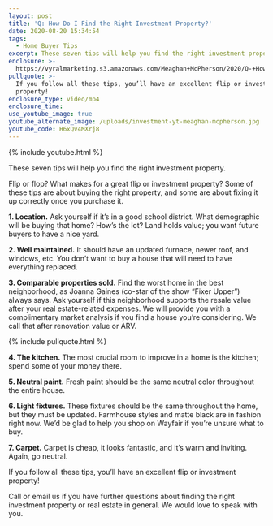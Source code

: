 ```yaml
---
layout: post
title: 'Q: How Do I Find the Right Investment Property?'
date: 2020-08-20 15:34:54
tags:
  - Home Buyer Tips
excerpt: These seven tips will help you find the right investment property.
enclosure: >-
  https://vyralmarketing.s3.amazonaws.com/Meaghan+McPherson/2020/Q-+How+Do+I+Find+the+Right+Investment+Property_.mp4
pullquote: >-
  If you follow all these tips, you’ll have an excellent flip or investment
  property!
enclosure_type: video/mp4
enclosure_time:
use_youtube_image: true
youtube_alternate_image: /uploads/investment-yt-meaghan-mcpherson.jpg
youtube_code: H6xQv4MXrj8
---
```


{% include youtube.html %}

These seven tips will help you find the right investment property.

Flip or flop? What makes for a great flip or investment property? Some of these tips are about buying the right property, and some are about fixing it up correctly once you purchase it.

**1\. Location.** Ask yourself if it’s in a good school district. What demographic will be buying that home? How’s the lot? Land holds value; you want future buyers to have a nice yard.&nbsp;

**2\. Well maintained.** It should have an updated furnace, newer roof, and windows, etc. You don’t want to buy a house that will need to have everything replaced.&nbsp;

**3\. Comparable properties sold.** Find the worst home in the best neighborhood, as Joanna Gaines (co-star of the show “Fixer Upper”) always says. Ask yourself if this neighborhood supports the resale value after your real estate-related expenses. We will provide you with a complimentary market analysis if you find a house you’re considering. We call that after renovation value or ARV.&nbsp;

{% include pullquote.html %}

**4\. The kitchen.** The most crucial room to improve in a home is the kitchen; spend some of your money there.&nbsp;

**5\. Neutral paint.** Fresh paint should be the same neutral color throughout the entire house.

**6\. Light fixtures.** These fixtures should be the same throughout the home, but they must be updated. Farmhouse styles and matte black are in fashion right now. We’d be glad to help you shop on Wayfair if you’re unsure what to buy.&nbsp;

**7\. Carpet.** Carpet is cheap, it looks fantastic, and it’s warm and inviting. Again, go neutral.&nbsp;

If you follow all these tips, you’ll have an excellent flip or investment property\!&nbsp;

Call or email us if you have further questions about finding the right investment property or real estate in general. We would love to speak with you.